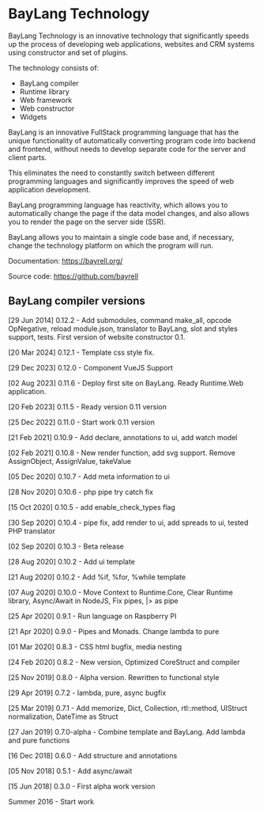 # BayLang Technology

BayLang Technology is an innovative technology that significantly speeds up the process of developing web applications, websites and CRM systems using constructor and set of plugins.

The technology consists of:
- BayLang compiler
- Runtime library
- Web framework
- Web constructor
- Widgets

BayLang is an innovative FullStack programming language that has the unique functionality of automatically converting program code into backend and frontend, without needs to develop separate code for the server and client parts.

This eliminates the need to constantly switch between different programming languages ​​and significantly improves the speed of web application development.

BayLang programming language has reactivity, which allows you to automatically change the page if the data model changes, and also allows you to render the page on the server side (SSR).

BayLang allows you to maintain a single code base and, if necessary, change the technology platform on which the program will run.

Documentation: https://bayrell.org/

Source code: https://github.com/bayrell

## BayLang compiler versions

[29 Jun 2014] 0.12.2 - Add submodules, command make_all, opcode OpNegative, reload module.json, translator to BayLang, slot and styles support, tests. First version of website constructor 0.1.

[20 Mar 2024] 0.12.1 - Template css style fix.

[29 Dec 2023] 0.12.0 - Component VueJS Support

[02 Aug 2023] 0.11.6 - Deploy first site on BayLang. Ready Runtime.Web application.

[20 Feb 2023] 0.11.5 - Ready version 0.11 version

[25 Dec 2022] 0.11.0 - Start work 0.11 version

[21 Feb 2021] 0.10.9 - Add declare, annotations to ui, add watch model

[02 Feb 2021] 0.10.8 - New render function, add svg support. Remove AssignObject, AssignValue, takeValue

[05 Dec 2020] 0.10.7 - Add meta information to ui

[28 Nov 2020] 0.10.6 - php pipe try catch fix

[15 Oct 2020] 0.10.5 - add enable_check_types flag

[30 Sep 2020] 0.10.4 - pipe fix, add render to ui, add spreads to ui, tested PHP translator

[02 Sep 2020] 0.10.3 - Beta release

[28 Aug 2020] 0.10.2 - Add ui template

[21 Aug 2020] 0.10.2 - Add %if, %for, %while template

[07 Aug 2020] 0.10.0 - Move Context to Runtime.Core, Clear Runtime library, Async/Await in NodeJS, Fix pipes, |> as pipe

[25 Apr 2020] 0.9.1 - Run language on Raspberry PI

[21 Apr 2020] 0.9.0 - Pipes and Monads. Change lambda to pure

[01 Mar 2020] 0.8.3 - CSS html bugfix, media nesting

[24 Feb 2020] 0.8.2 - New version, Optimized CoreStruct and compiler

[25 Nov 2019] 0.8.0 - Alpha version. Rewritten to functional style

[29 Apr 2019] 0.7.2 - lambda, pure, async bugfix

[25 Mar 2019] 0.7.1 - Add memorize, Dict, Collection, rtl::method, UIStruct normalization, DateTime as Struct

[27 Jan 2019] 0.7.0-alpha - Combine template and BayLang. Add lambda and pure functions

[16 Dec 2018] 0.6.0 - Add structure and annotations

[05 Nov 2018] 0.5.1 - Add async/await

[15 Jun 2018] 0.3.0 - First alpha work version

Summer 2016 - Start work
